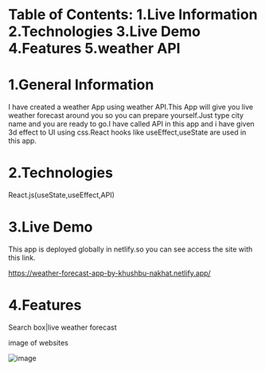 # Table of Contents: 1.Live Information 2.Technologies 3.Live Demo 4.Features 5.weather API

# 1.General Information

I have created a weather App using weather API.This App will give you live weather forecast around you so you can prepare yourself.Just type city name and you are ready to go.I have called API in this app and i have given 3d effect to UI using css.React hooks like useEffect,useState are used in this app.

# 2.Technologies

React.js(useState,useEffect,API)

# 3.Live Demo
This app is deployed globally in netlify.so you can see access the site with this link.

https://weather-forecast-app-by-khushbu-nakhat.netlify.app/


# 4.Features

Search box|live weather forecast

image of websites

![image](https://user-images.githubusercontent.com/86652571/147736656-b4742b25-4e3f-42ae-8fa4-b5a82736b17d.png)



